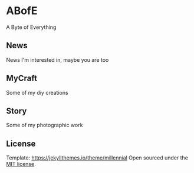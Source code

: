# ABofE

A Byte of Everything

## News

News I'm interested in, maybe you are too

## MyCraft

Some of my diy creations

## Story

Some of my photographic work

## License

Template: https://jekyllthemes.io/theme/millennial
Open sourced under the [MIT license](https://github.com/LeNPaul/Millennial/blob/gh-pages/LICENSE.md).
